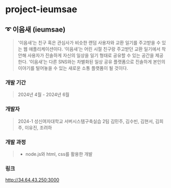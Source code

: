 # project-ieumsae

## ➰ 이음새 (ieumsae)

> '이음새’는 친구 혹은 관심사가 비슷한 랜덤 사용자와 교환 일기를 주고받을 수 있는 웹 애플리케이션이다. ‘이음새’는 어린 시절 친구랑 주고받던 교환 일기에서 착안해 사용자가 진솔하게 자신의 일상을 일기 형태로 공유할 수 있는 공간을 제공한다. ‘이음새’는 다른 SNS와는 차별화된 일상 공유 플랫폼으로 진솔하게 본인의 이야기를 털어놓을 수 있는 새로운 소통 플랫폼이 될 것이다.

### 개발 기간
> 2024년 4월 - 2024년 6월

### 개발자
> 2024-1 성신여자대학교 서버시스템구축실습 2팀
> 김민주, 김수빈, 김현서, 김희주, 이유진, 조려하

### 개발 과정
> - node.js와 html, css를 활용한 개발

### 링크
http://34.64.43.250:3000 
